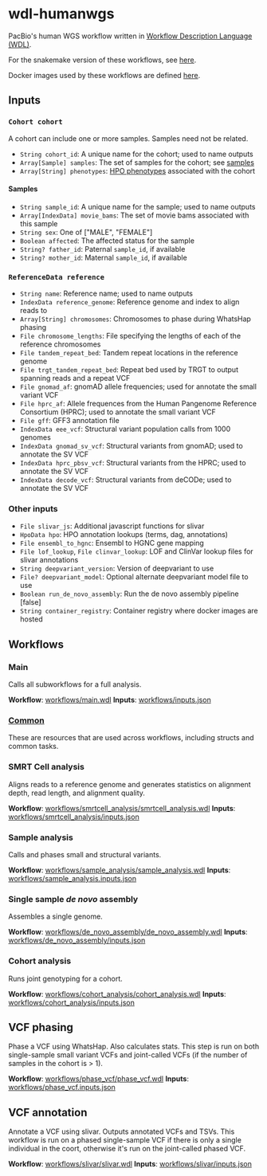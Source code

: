 # wdl-humanwgs

PacBio's human WGS workflow written in [Workflow Description Language (WDL)](https://openwdl.org/).

For the snakemake version of these workflows, see [here](https://github.com/PacificBiosciences/pb-human-wgs-workflow-snakemake).

Docker images used by these workflows are defined [here](https://github.com/PacificBiosciences/wdl-dockerfiles).


## Inputs

### `Cohort cohort`

A cohort can include one or more samples. Samples need not be related.

- `String cohort_id`: A unique name for the cohort; used to name outputs
- `Array[Sample] samples`: The set of samples for the cohort; see [samples](#samples)
- `Array[String] phenotypes`: [HPO phenotypes](https://hpo.jax.org/app/) associated with the cohort


#### Samples

- `String sample_id`: A unique name for the sample; used to name outputs
- `Array[IndexData] movie_bams`: The set of movie bams associated with this sample
- `String sex`: One of ["MALE", "FEMALE"]
- `Boolean affected`: The affected status for the sample
- `String? father_id`: Paternal `sample_id`, if available
- `String? mother_id`: Maternal `sample_id`, if available


### `ReferenceData reference`

- `String name`: Reference name; used to name outputs
- `IndexData reference_genome`: Reference genome and index to align reads to
- `Array[String] chromosomes`: Chromosomes to phase during WhatsHap phasing
- `File chromosome_lengths`: File specifying the lengths of each of the reference chromosomes
- `File tandem_repeat_bed`: Tandem repeat locations in the reference genome
- `File trgt_tandem_repeat_bed`: Repeat bed used by TRGT to output spanning reads and a repeat VCF
- `File gnomad_af`: gnomAD allele frequencies; used for annotate the small variant VCF
- `File hprc_af`: Allele frequences from the Human Pangenome Reference Consortium (HPRC); used to annotate the small variant VCF
- `File gff`: GFF3 annotation file
- `IndexData eee_vcf`: Structural variant population calls from 1000 genomes
- `IndexData gnomad_sv_vcf`: Structural variants from gnomAD; used to annotate the SV VCF
- `IndexData hprc_pbsv_vcf`: Structural variants from the HPRC; used to annotate the SV VCF
- `IndexData decode_vcf`: Structural variants from deCODe; used to annotate the SV VCF


### Other inputs

- `File slivar_js`: Additional javascript functions for slivar
- `HpoData hpo`: HPO annotation lookups (terms, dag, annotations)
- `File ensembl_to_hgnc`: Ensembl to HGNC gene mapping
- `File lof_lookup`, `File clinvar_lookup`: LOF and ClinVar lookup files for slivar annotations
- `String deepvariant_version`: Version of deepvariant to use
- `File? deepvariant_model`: Optional alternate deepvariant model file to use
- `Boolean run_de_novo_assembly`: Run the de novo assembly pipeline [false]
- `String container_registry`: Container registry where docker images are hosted


## Workflows

### Main

Calls all subworkflows for a full analysis.

**Workflow**: [workflows/main.wdl](workflows/main.wdl)
**Inputs**: [workflows/inputs.json](workflows/inputs.json)


### [Common](workflows/common)

These are resources that are used across workflows, including structs and common tasks.


### SMRT Cell analysis

Aligns reads to a reference genome and generates statistics on alignment depth, read length, and alignment quality.

**Workflow**: [workflows/smrtcell_analysis/smrtcell_analysis.wdl](workflows/smrtcell_analysis/smrtcell_analysis.wdl)
**Inputs**: [workflows/smrtcell_analysis/inputs.json](workflows/smrtcell_analysis/inputs.json)


### Sample analysis

Calls and phases small and structural variants.

**Workflow**: [workflows/sample_analysis/sample_analysis.wdl](workflows/sample_analysis/sample_analysis.wdl)
**Inputs**: [workflows/sample_analysis.inputs.json](workflows/sample_analysis/inputs.json)


### Single sample _de novo_ assembly

Assembles a single genome.

**Workflow**: [workflows/de_novo_assembly/de_novo_assembly.wdl](workflows/de_novo_assembly/de_novo_assembly.wdl)
**Inputs**: [workflows/de_novo_assembly/inputs.json](workflows/de_novo_assembly/inputs.json)


### Cohort analysis

Runs joint genotyping for a cohort.

**Workflow**: [workflows/cohort_analysis/cohort_analysis.wdl](workflows/cohort_analysis/cohort_analysis.wdl)
**Inputs**: [workflows/cohort_analysis/inputs.json](workflows/cohort_analysis/inputs.json)


## VCF phasing

Phase a VCF using WhatsHap. Also calculates stats. This step is run on both single-sample small variant VCFs and joint-called VCFs (if the number of samples in the cohort is > 1).

**Workflow**: [workflows/phase_vcf/phase_vcf.wdl](workflows/phase_vcf/phase_vcf.wdl)
**Inputs**: [workflows/phase_vcf.inputs.json](workflows/phase_vcf.inputs.json)


## VCF annotation

Annotate a VCF using slivar. Outputs annotated VCFs and TSVs. This workflow is run on a phased single-sample VCF if there is only a single individual in the coort, otherwise it's run on the joint-called phased VCF.

**Workflow**: [workflows/slivar/slivar.wdl](workflows/slivar/slivar.wdl)
**Inputs**: [workflows/slivar/inputs.json](workflows/slivar/inputs.json)
